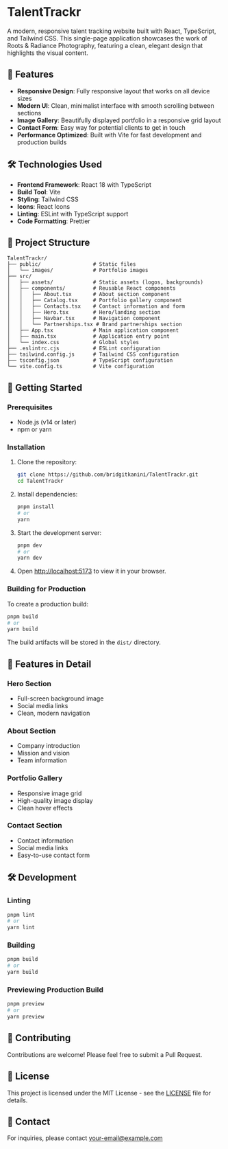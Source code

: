 # TalentTrackr

A modern, responsive talent tracking website built with React, TypeScript, and Tailwind CSS. This single-page application showcases the work of Roots & Radiance Photography, featuring a clean, elegant design that highlights the visual content.

## 🚀 Features

- **Responsive Design**: Fully responsive layout that works on all device sizes
- **Modern UI**: Clean, minimalist interface with smooth scrolling between sections
- **Image Gallery**: Beautifully displayed portfolio in a responsive grid layout
- **Contact Form**: Easy way for potential clients to get in touch
- **Performance Optimized**: Built with Vite for fast development and production builds

## 🛠️ Technologies Used

- **Frontend Framework**: React 18 with TypeScript
- **Build Tool**: Vite
- **Styling**: Tailwind CSS
- **Icons**: React Icons
- **Linting**: ESLint with TypeScript support
- **Code Formatting**: Prettier

## 📁 Project Structure

```
TalentTrackr/
├── public/                 # Static files
│   └── images/             # Portfolio images
├── src/
│   ├── assets/             # Static assets (logos, backgrounds)
│   ├── components/         # Reusable React components
│   │   ├── About.tsx       # About section component
│   │   ├── Catalog.tsx     # Portfolio gallery component
│   │   ├── Contacts.tsx    # Contact information and form
│   │   ├── Hero.tsx        # Hero/landing section
│   │   ├── Navbar.tsx      # Navigation component
│   │   └── Partnerships.tsx # Brand partnerships section
│   ├── App.tsx             # Main application component
│   ├── main.tsx            # Application entry point
│   └── index.css           # Global styles
├── .eslintrc.cjs           # ESLint configuration
├── tailwind.config.js      # Tailwind CSS configuration
├── tsconfig.json           # TypeScript configuration
└── vite.config.ts          # Vite configuration
```

## 🚀 Getting Started

### Prerequisites

- Node.js (v14 or later)
- npm or yarn

### Installation

1. Clone the repository:
   ```bash
   git clone https://github.com/bridgitkanini/TalentTrackr.git
   cd TalentTrackr
   ```

2. Install dependencies:
   ```bash
   pnpm install
   # or
   yarn
   ```

3. Start the development server:
   ```bash
   pnpm dev
   # or
   yarn dev
   ```

4. Open [http://localhost:5173](http://localhost:5173) to view it in your browser.

### Building for Production

To create a production build:

```bash
pnpm build
# or
yarn build
```

The build artifacts will be stored in the `dist/` directory.

## 🌟 Features in Detail

### Hero Section
- Full-screen background image
- Social media links
- Clean, modern navigation

### About Section
- Company introduction
- Mission and vision
- Team information

### Portfolio Gallery
- Responsive image grid
- High-quality image display
- Clean hover effects

### Contact Section
- Contact information
- Social media links
- Easy-to-use contact form

## 🛠️ Development

### Linting

```bash
pnpm lint
# or
yarn lint
```

### Building

```bash
pnpm build
# or
yarn build
```

### Previewing Production Build

```bash
pnpm preview
# or
yarn preview
```

## 🤝 Contributing

Contributions are welcome! Please feel free to submit a Pull Request.

## 📄 License

This project is licensed under the MIT License - see the [LICENSE](LICENSE) file for details.

## 📧 Contact

For inquiries, please contact [your-email@example.com](mailto:your-email@example.com)
